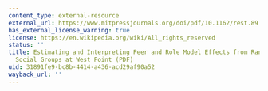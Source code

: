 ```yaml
---
content_type: external-resource
external_url: https://www.mitpressjournals.org/doi/pdf/10.1162/rest.89.2.289
has_external_license_warning: true
license: https://en.wikipedia.org/wiki/All_rights_reserved
status: ''
title: Estimating and Interpreting Peer and Role Model Effects from Randomly Assigned
  Social Groups at West Point (PDF)
uid: 31891fe9-bc8b-4414-a436-acd29af90a52
wayback_url: ''
---
```


